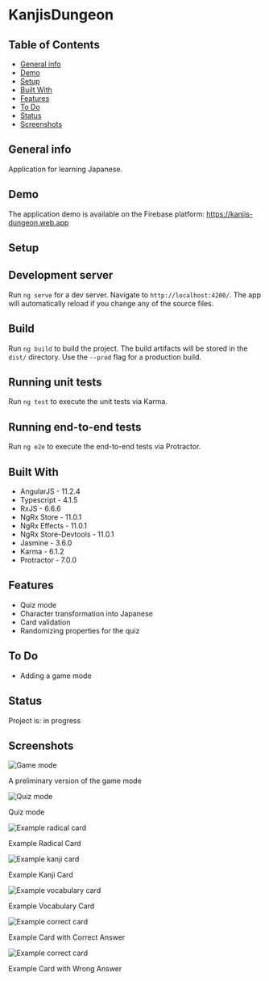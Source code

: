 # KanjisDungeon

## Table of Contents

- [General info](#general-info)
- [Demo](#demo)
- [Setup](#setup)
- [Built With](#built-with)
- [Features](#features)
- [To Do](#to-do)
- [Status](#status)
- [Screenshots](#screenshots)

## General info

Application for learning Japanese.

## Demo

The application demo is available on the Firebase platform: https://kanjis-dungeon.web.app

## Setup

## Development server

Run `ng serve` for a dev server. Navigate to `http://localhost:4200/`. The app will automatically reload if you change any of the source files.

## Build

Run `ng build` to build the project. The build artifacts will be stored in the `dist/` directory. Use the `--prod` flag for a production build.

## Running unit tests

Run `ng test` to execute the unit tests via Karma.

## Running end-to-end tests

Run `ng e2e` to execute the end-to-end tests via Protractor.

## Built With

- AngularJS - 11.2.4
- Typescript - 4.1.5
- RxJS - 6.6.6
- NgRx Store - 11.0.1
- NgRx Effects - 11.0.1
- NgRx Store-Devtools - 11.0.1
- Jasmine - 3.6.0
- Karma - 6.1.2
- Protractor - 7.0.0

## Features

- Quiz mode
- Character transformation into Japanese
- Card validation
- Randomizing properties for the quiz

## To Do

- Adding a game mode

## Status

Project is: in progress

## Screenshots

![Game mode](./screenshots/battle.gif)

A preliminary version of the game mode

![Quiz mode](./screenshots/quiz.jpg)

Quiz mode

![Example radical card](./screenshots/radical.jpg)

Example Radical Card

![Example kanji card](./screenshots/kanji.jpg)

Example Kanji Card

![Example vocabulary card](./screenshots/vocabulary.jpg)

Example Vocabulary Card

![Example correct card](./screenshots/correct.jpg)

Example Card with Correct Answer

![Example correct card](./screenshots/wrong.jpg)

Example Card with Wrong Answer
